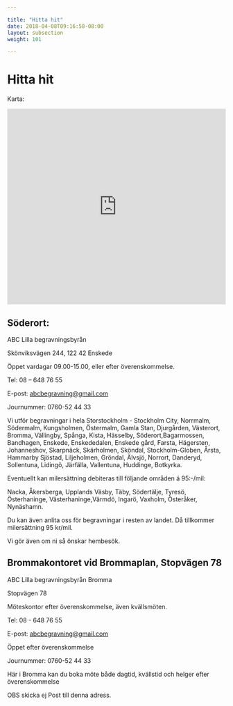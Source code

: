```yaml
---

title: "Hitta hit"
date: 2018-04-08T09:16:58-08:00
layout: subsection
weight: 101

---
```



# Hitta hit

Karta:

<iframe style="border: 0;" src="https://www.google.com/maps/embed?pb=!1m18!1m12!1m3!1d2038.5168669067882!2d18.05573471607007!3d59.27422038163959!2m3!1f0!2f0!3f0!3m2!1i1024!2i768!4f13.1!3m3!1m2!1s0x465f777dfd0766d1%3A0x879eaf7e9f0706da!2sSk%C3%B6nviksv%C3%A4gen+244%2C+122+42+Enskede!5e0!3m2!1ssv!2sse!4v1475318859868" width="100%" height="450" frameborder="0" allowfullscreen="allowfullscreen"></iframe>

## Söderort:

ABC Lilla begravningsbyrån

Skönviksvägen 244, 122 42 Enskede  

Öppet vardagar 09.00-15.00, eller efter överenskommelse.

Tel: 08 – 648 76 55  

E-post: abcbegravning@gmail.com

Journummer: 0760-52 44 33 

Vi utför begravningar i hela Storstockholm - Stockholm City, Norrmalm, Södermalm, Kungsholmen, Östermalm, Gamla Stan, Djurgården, Västerort, Bromma, Vällingby, Spånga, Kista, Hässelby, Söderort,Bagarmossen, Bandhagen, Enskede, Enskededalen, Enskede gård, Farsta, Hägersten, Johanneshov, Skarpnäck, Skärholmen, Sköndal, Stockholm-Globen, Årsta, Hammarby Sjöstad, Liljeholmen, Gröndal, Älvsjö, Norrort, Danderyd, Sollentuna, Lidingö, Järfälla, Vallentuna, Huddinge, Botkyrka. 

Eventuellt kan milersättning debiteras till följande områden á 95:-/mil:

Nacka, Åkersberga, Upplands Väsby, Täby, Södertälje, Tyresö, Österhaninge, Västerhaninge,Värmdö, Ingarö, Vaxholm, Österåker, Nynäshamn.

Du kan även anlita oss för begravningar i resten av landet. Då tillkommer milersättning 95 kr/mil.

Vi gör även om ni så önskar hembesök.


## Brommakontoret vid Brommaplan, Stopvägen 78

ABC Lilla begravningsbyrån Bromma

Stopvägen 78

Möteskontor efter överenskommelse, även kvällsmöten.

Tel: 08 - 648 76 55  

E-post: abcbegravning@gmail.com

Öppet efter överenskommelse

Journummer: 0760-52 44 33

Här i Bromma kan du boka möte både dagtid, kvällstid och helger efter överenskommelse

OBS skicka ej Post till denna adress.

